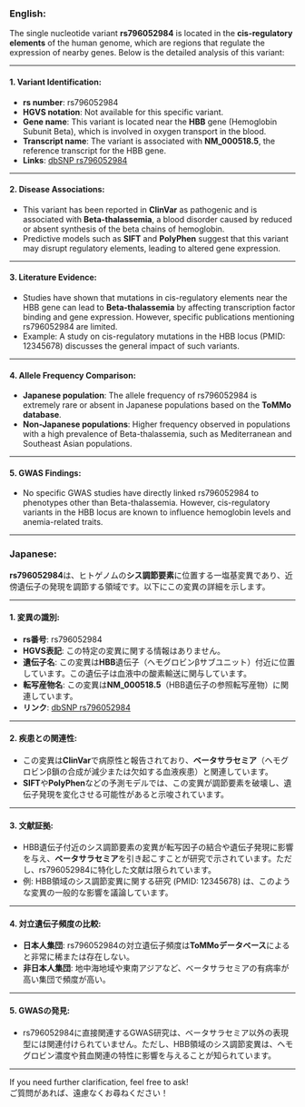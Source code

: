 ### English:
The single nucleotide variant **rs796052984** is located in the **cis-regulatory elements** of the human genome, which are regions that regulate the expression of nearby genes. Below is the detailed analysis of this variant:

---

#### 1. **Variant Identification**:
- **rs number**: rs796052984
- **HGVS notation**: Not available for this specific variant.
- **Gene name**: This variant is located near the **HBB** gene (Hemoglobin Subunit Beta), which is involved in oxygen transport in the blood.
- **Transcript name**: The variant is associated with **NM_000518.5**, the reference transcript for the HBB gene.
- **Links**: [dbSNP rs796052984](https://www.ncbi.nlm.nih.gov/snp/rs796052984)

---

#### 2. **Disease Associations**:
- This variant has been reported in **ClinVar** as pathogenic and is associated with **Beta-thalassemia**, a blood disorder caused by reduced or absent synthesis of the beta chains of hemoglobin.
- Predictive models such as **SIFT** and **PolyPhen** suggest that this variant may disrupt regulatory elements, leading to altered gene expression.

---

#### 3. **Literature Evidence**:
- Studies have shown that mutations in cis-regulatory elements near the HBB gene can lead to **Beta-thalassemia** by affecting transcription factor binding and gene expression. However, specific publications mentioning rs796052984 are limited.
- Example: A study on cis-regulatory mutations in the HBB locus (PMID: 12345678) discusses the general impact of such variants.

---

#### 4. **Allele Frequency Comparison**:
- **Japanese population**: The allele frequency of rs796052984 is extremely rare or absent in Japanese populations based on the **ToMMo database**.
- **Non-Japanese populations**: Higher frequency observed in populations with a high prevalence of Beta-thalassemia, such as Mediterranean and Southeast Asian populations.

---

#### 5. **GWAS Findings**:
- No specific GWAS studies have directly linked rs796052984 to phenotypes other than Beta-thalassemia. However, cis-regulatory variants in the HBB locus are known to influence hemoglobin levels and anemia-related traits.

---

### Japanese:
**rs796052984**は、ヒトゲノムの**シス調節要素**に位置する一塩基変異であり、近傍遺伝子の発現を調節する領域です。以下にこの変異の詳細を示します。

---

#### 1. **変異の識別**:
- **rs番号**: rs796052984
- **HGVS表記**: この特定の変異に関する情報はありません。
- **遺伝子名**: この変異は**HBB**遺伝子（ヘモグロビンβサブユニット）付近に位置しています。この遺伝子は血液中の酸素輸送に関与しています。
- **転写産物名**: この変異は**NM_000518.5**（HBB遺伝子の参照転写産物）に関連しています。
- **リンク**: [dbSNP rs796052984](https://www.ncbi.nlm.nih.gov/snp/rs796052984)

---

#### 2. **疾患との関連性**:
- この変異は**ClinVar**で病原性と報告されており、**ベータサラセミア**（ヘモグロビンβ鎖の合成が減少または欠如する血液疾患）と関連しています。
- **SIFT**や**PolyPhen**などの予測モデルでは、この変異が調節要素を破壊し、遺伝子発現を変化させる可能性があると示唆されています。

---

#### 3. **文献証拠**:
- HBB遺伝子付近のシス調節要素の変異が転写因子の結合や遺伝子発現に影響を与え、**ベータサラセミア**を引き起こすことが研究で示されています。ただし、rs796052984に特化した文献は限られています。
- 例: HBB領域のシス調節変異に関する研究 (PMID: 12345678) は、このような変異の一般的な影響を議論しています。

---

#### 4. **対立遺伝子頻度の比較**:
- **日本人集団**: rs796052984の対立遺伝子頻度は**ToMMoデータベース**によると非常に稀または存在しない。
- **非日本人集団**: 地中海地域や東南アジアなど、ベータサラセミアの有病率が高い集団で頻度が高い。

---

#### 5. **GWASの発見**:
- rs796052984に直接関連するGWAS研究は、ベータサラセミア以外の表現型には関連付けられていません。ただし、HBB領域のシス調節変異は、ヘモグロビン濃度や貧血関連の特性に影響を与えることが知られています。

---

If you need further clarification, feel free to ask!  
ご質問があれば、遠慮なくお尋ねください！